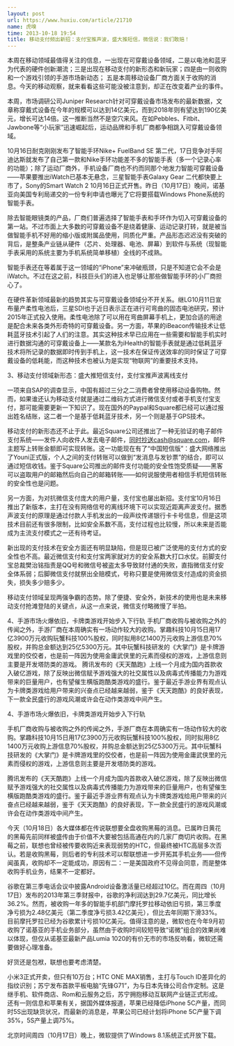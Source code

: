 ```yaml
---
layout: post
url: https://www.huxiu.com/article/21710
name: 虎嗅
time: 2013-10-18 19:54
title: 移动支付频出新招：支付宝推声波，盛大推短信，微信说：我们敢赔！
---
```

本周在移动领域最值得关注的信息，一出现在可穿戴设备领域，二是以电池和蓝牙为代表的硬件创新潮流；三是出现在移动支付的新形态和新玩家；四是由一则收购和一个游戏引领的手游市场新动态； 五是本周移动设备厂商方面关于收购的消息。今天的移动观察，就来看看这些可能没被注意到，却正在改变着产业的事件。

本周，市场调研公司Juniper Research针对可穿戴设备市场发布的最新数据，文章称穿戴式设备在今年的规模可以达到14亿美元，而到2018年则有望达到190亿美元，增长可达14倍。这一推断当然不是空穴来风。在如Pebbles、Fitbit、Jawbone等“小玩家”迅速崛起后，运动品牌和手机厂商都争相跳入可穿戴设备领域。

10月16日耐克刚刚发布了智能手环Nike+ FuelBand SE 第二代，17日竞争对手阿迪达斯就发布了自己第一款和Nike手环功能差不多的智能手表（多一个记录心率的功能）；除了运动厂商外，手机设备厂商也不约而同那个地发力智能可穿戴设备——苹果要推出iWatch已基本无悬念，三星智能手表Galaxy Gear 二代都快要上市了，Sony的Smart Watch 2 10月16日正式开售。昨日（10月17日）晚间，诺基亚向美国专利局递交的一份专利申请也曝光了它将要搭载Windows Phone系统的智能手表。

除去智能眼镜类的产品，厂商们普遍选择了智能手表和手环作为切入可穿戴设备的第一站。不过市面上大多数的可穿戴设备不是绕着健康、运动记录打转，就是被当做智能手机不好用的缩小版或附属品使用，同质化严重。产品形态迟迟没有突破的背后，是整条产业链从硬件（芯片、处理器、电池、屏幕）到软件与系统（现智能手表采用的系统主要为手机系统简单移植）全线的不成熟。

智能手表还在等着属于这一领域的“iPhone”来冲破瓶颈，只是不知道它会不会是iWatch。不过在这之前，科技巨头们的进入也足够让那些做智能手环的小厂商担心了。

在硬件革新领域最新的趋势其实与可穿戴设备领域分不开关系。继LG10月11日宣布量产柔性电池后，三星SDI也于近日表示正在进行可弯曲的固态电池研究，预计2015年正式投入使用。柔性电池除了可以用在弯曲屏幕手机上，更加合适的用途是配合未来各类外形奇特的可穿戴设备。另一方面，苹果的iBeacon传输技术让低耗蓝牙技术引起了人们的注意。其实这种技术早已应用在一些需要和智能手机实时进行数据沟通的可穿戴设备上——某款名为iHealth的智能手表就是通过低耗蓝牙技术将所记录的数据即时传到手机上，这一技术在保证传送效率的同时保证了可穿戴设备的低耗能，而这种技术也被认为是实现“物联网”的重要技术支持。

3、移动支付领域新形态：盛大推短信支付，支付宝推声波离线支付

一项来自SAP的调查显示，中国有超过三分之二消费者曾使用移动设备购物。然而，如果谁还认为移动支付就是通过二维码方式进行微信支付或者手机支付宝支付，那可能需要更新一下知识了。现在国外的Paypal和Square都已经可以通过报出姓名结账，这二者一个是基于低耗蓝牙技术，另一个则是基于GPS技术。

移动支付的新形态还不止于此。最近Square公司还推出了一种无验证的电子邮件支付系统——发件人向收件人发去电子邮件，同时抄送cash@square.com，邮件主题写上转账金额即可实现转账。这一功能现在有了“中国短信版”：盛大网络推出了Youni正式版，个人之间的支付转账可以做到“发消息与发钞票”的结合，即可以通过短信收钱。鉴于Square公司推出的邮件支付功能的安全性饱受质疑——黑客可以盗取用户的邮箱然后向自己的邮箱转账——如何说服使用者相信手机短信转账的安全性也是问题。

另一方面，为对抗微信支付庞大的用户量，支付宝也屡出新招。支付宝10月16日推出了新版本，主打在没有网络信号的离线环境下可以实现近距离声波支付。据悉声波支付的原理是通过付款人手机发出的一段声纹传递银行卡卡号信息，但是这项技术目前还有很多限制，比如安全系数不高，支付过程也比较慢，所以未来是否能成为主流支付模式之一还有待考证。

新出现的支付技术在安全方面还有明显缺陷，但是现已被广泛使用的支付方式的安全性也不高。最近微信支付和支付宝两家就对方的安全系数大打口水仗。前脚支付宝总裁樊治铭指责是QQ号和微信号被盗太多导致财付通的失败，直指微信支付安全体系弱；后脚微信支付就祭出全赔模式，号称只要是使用微信支付造成的资金损失，损失多少赔多少。

移动支付领域呈现两强争霸的态势。除了便捷、安全外，新技术的使用也是未来移动支付抢滩登陆的关键点，从这一点来说，微信支付略微慢了半拍。

4、手游市场火爆依旧，卡牌类游戏开始步入下行轨 手机厂商收购与被收购之外的传闻之外，手游厂商在本周确实有一场动作较大的收购。掌趣科技10月15日用17亿3900万元收购玩蟹科技100%股权，同时拟用8亿1400万元收购上游信息70%股权，并购总金额达到25亿5300万元。其中玩蟹科技研发的《大掌门》是卡牌游戏里的佼佼者，也是前一阵因为使用金庸武侠里的元素而侵权的游戏，上游信息则主要是开发塔防类的游戏。 腾讯发布的《天天酷跑》上线一个月成为国内首款收入破亿游戏，除了反映出微信赋予游戏强大的社交属性以及病毒式传播能力为游戏带来的巨量用户，也有望催生横版跑酷类游戏的盛行。鉴于最近手游业界有观点认为卡牌类游戏给用户带来的兴奋点已经越来越弱，鉴于《天天跑酷》的良好表现，下一款全民盛行的游戏风潮或许会在动作类游戏中间产生。

4、手游市场火爆依旧，卡牌类游戏开始步入下行轨

手机厂商收购与被收购之外的传闻之外，手游厂商在本周确实有一场动作较大的收购。掌趣科技10月15日用17亿3900万元收购玩蟹科技100%股权，同时拟用8亿1400万元收购上游信息70%股权，并购总金额达到25亿5300万元。其中玩蟹科技研发的《大掌门》是卡牌游戏里的佼佼者，也是前一阵因为使用金庸武侠里的元素而侵权的游戏，上游信息则主要是开发塔防类的游戏。

腾讯发布的《天天酷跑》上线一个月成为国内首款收入破亿游戏，除了反映出微信赋予游戏强大的社交属性以及病毒式传播能力为游戏带来的巨量用户，也有望催生横版跑酷类游戏的盛行。鉴于最近手游业界有观点认为卡牌类游戏给用户带来的兴奋点已经越来越弱，鉴于《天天跑酷》的良好表现，下一款全民盛行的游戏风潮或许会在动作类游戏中间产生。

今天（10月18日）各大媒体都在传说联想要全盘收购黑莓的消息。已属昨日黄花的黑莓先前同样被盛传由于价值不大要被包括高通在内的几家厂商切片收购。在黑莓之前，联想也曾经被传要收购近来表现弱势的HTC，但最终被HTC高层多次否认。若是收购黑莓，则后者的专利技术可以帮联想进一步开拓其手机业务——但传闻虽真，收购却不一定能成功，原因有二：一是美国政府不见得会同意，而是整体收购手机业务，结果不一定都好。

谷歌在第三季电话会议中披露Android设备激活量已经超过10亿。而在周四（10月17日）发布的2013年第三季财报中，谷歌的净利润达到29.7亿美元，同比增长36.2%。然而，被收购一年多的智能手机部门摩托罗拉移动依旧亏损，第三季度净亏损为2.48亿美元（第二季度净亏损3.42亿美元），但比去年同期下滑33%。目前摩托罗拉已经为谷歌累计亏损10亿美元。值得注意的是，微软也在今年9月初收购了诺基亚的手机业务部分，虽然由于收购时间较短导致“诺微”组合的效果尚难以体现，但仅从诺基亚最新产品Lumia 1020的有价无市的市场反响看，微软还需要做好心理准备。

好货还是包袱，联想也要考虑清楚。

小米3正式开卖，但只有10万台；HTC ONE MAX销售，主打与Touch ID差异化的指纹识别；苏宁发布首款平板电脑“先锋G71”，为与日本先锋公司合作定制。这是继手机、软件商店、Rom和云服务之后，苏宁拥抱移动互联网产业链正式形成。还有一则信息和苹果有关，据国外媒体报道，苹果已经降低iPhone 5C产量，而同时5S出现缺货状况，而最新的消息是，苹果公司已经计划将iPhone 5C产量下调35%，5S产量上调75%。

北京时间周四（10月17日）晚上，微软提供了Windows 8.1系统正式开放下载。

